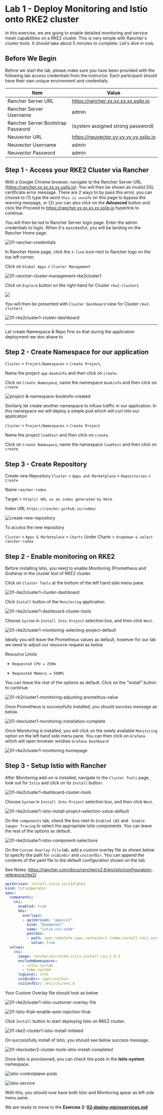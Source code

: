 # Lab 1 - Deploy Monitoring and Istio onto RKE2 cluster

In this exercise, we are going to enable detailed monitoring and service mesh capabilities on a RKE2 cluster. This is very simple with Rancher's cluster tools. It should take about 5 minutes to complete. Let's dive in now.



## Before We Begin

Before we start the lab, please make sure you have been provided with the following lab access credentials from the instructor. Each participant should have their own unique environment and credentials.

| Item                              | Value                                  |
| --------------------------------- | -------------------------------------- |
| Rancher Server URL                | https://rancher.xx.xx.xx.xx.sslip.io   |
| Rancher Server Username           | admin                                  |
| Rancher Server Bootstrap Password | (system assigned strong password)      |
| Neuvector URL                     | https://neuvector.yy.yy.yy.yy.sslip.io |
| Neuvector Username                | admin                                  |
| Neuvector Password                | admin                                  |



## Step 1 - Access your RKE2 Cluster via Rancher

With a Google Chrome browser, navigate to the Rancher Server URL (https://rancher.xx.xx.xx.xx.sslip.io). You will then be shown an invalid SSL certificate error message. There are 2 ways to by pass this error, you can choose to (1) type the word `this is unsafe` on this page to bypass the warning message, or (2) you can also click on the **Advanced** button and click the Proceed to https://rancher.xx.xx.xx.xx.sslip.io hyperlink to continue. 

You will then be led to Rancher Server login page. Enter the admin credentials to login. When it's successful, you will be landing on the Rancher Home page. 

![01-rancher-credentials](../images/01-rancher-credentials-16507073634331.png)



In Rancher Home page, click the `3-line` icon next to Rancher logo on the top left corner. 

Click on `Global Apps` > `Cluster Management`

![01-rancher-cluster-management-rke2cluster1](../images/01-rancher-cluster-management-rke2cluster1.png)

Click on `Explore` button on the right hand for Cluster `rke2-cluster1`

![](../images/01-rancher-cluster-management-rke2cluster1-explore.png)

You will then be presented with `Cluster Dashboard` view for Cluster `rke2-cluster1`

![01-rke2cluster1-cluster-dashboard](../images/01-rke2cluster1-cluster-dashboard.png)



---------------------------------------------------------------------------------------------------------------------------------------------------------------------------------------------------------------------

Let create Namespace & Repo first so that during the application deployment we don ahave to 

## Step 2 - Create Namespace for our application

`Cluster` > `Project/Namespaces` > `Create Project`, 

Name the project `app-bookinfo` and then click on `create`.  

Click on `Create Namespace`, name the namespace `bookinfo` and then click on `create`

![project-&-namespace-bookinfo-created](../images/project-&-namespace-bookinfo-created-16555693733721.png)



Similarly let create another namespace to infuse traffic in our application. In this namespace we will deploy a simple pod which will curl into our application

`Cluster` > `Project/Namespaces` > `Create Project`

Name the project `loadtest` and then click on `create`.  

Click on `Create Namespace`, name the namespace `loadtest` and then click on `create`

## Step 3 - Create Repository

Create new Repository `Cluster` > `Apps and Marketplace` > `Repositories` > `Create`

Name `rancher-rodeo`

Target > `http(s) URL as an index generated by Helm` 

Index URL `https://rancher.github.io/rodeo/`

![create-new-repository](../images/create-new-repository-16555693996772.png)

To access the new repository 

`Cluster` > `Apps & Marketplace` > `Charts`  Under Charts > `dropdown & select rancher-rodeo`

## Step 2 - Enable monitoring on RKE2

Before installing Istio, you need to enable Monitoring (Prometheus and Grafana) in the cluster tool of RKE2 cluster.

Click on `Cluster Tools` at the bottom of the left hand side menu pane. 

![01-rke2cluster1-cluster-dashboard](../images/01-rke2cluster1-cluster-dashboard.png)

Click `Install`  button of the `Monitoring` application.

![01-rke2cluster1-dashboard-cluster-tools](../images/01-rke2cluster1-dashboard-cluster-tools.png)

Choose `System` in `Install Into Project` selection box, and then click `Next`.

![01-rke2cluster1-monitoring-selecting-project-default](../images/01-rke2cluster1-monitoring-selecting-project-default.png)

Ideally you will leave the Prometheus values as default, however for our lab we need to adjust our resource request as below

Resource Limits 

* `Requested CPU = 250m`

* `Requested Memory = 500Mi`

You can leave the rest of the options as default. Click on the "Install" button to continue.

![01-rk2cluster1-monitoring-adjusting-promethus-value](../images/01-rk2cluster1-monitoring-adjusting-promethus-value.png)

Once Prometheus is successfully installed, you should success message as below. 

![01-rkecluster1-monitoring-installation-complete](../images/01-rkecluster1-monitoring-installation-complete.png)

Once Monitoring is installed, you will click on the newly available `Monitoring` option on the left hand side menu pane. You can then click on `Grafana` which will open browser window `Grafana Dashboard`

![01-rke2cluster1-monitoring-homepage](../images/01-rke2cluster1-monitoring-homepage.png)



## Step 3 - Setup Istio with Rancher

After Monitoring add-on is installed, navigate to the `Cluster Tools` page, look out for `Istio` and click on its `Install` button.

![01-rke2cluster1-dashboard-cluster-tools](../images/01-rke2cluster1-dashboard-cluster-tools.png)

Choose `System` in `Install Into Project` selection box, and then click `Next`.

![01-rke2cluster1-istio-install-project-selection-value-default](../images/01-rke2cluster1-istio-install-project-selection-value-default.png)

On the `components` tab, check the box next to `Enabled CNI` and ` Enable Jaeger Tracing` to select the appropriate Istio components. 
You can leave the rest of the options as default.

![01-rke2cluster1-istio-component-selections](../images/01-rke2cluster1-istio-component-selections.png)

On the `Custom Overlay File` tab, add a custom overlay file as shown below to specify the path for `cniBinDir` and `cniConfDir`.
You can append the contents of the yaml file to the default configuration shown on the tab.

See Notes: https://rancher.com/docs/rancher/v2.6/en/istio/configuration-reference/rke2/

```yaml
apiVersion: install.istio.io/v1alpha1
kind: IstioOperator
spec:
  components:
    cni:
      enabled: true
      k8s:
        overlays:
        - apiVersion: "apps/v1"
          kind: "DaemonSet"
          name: "istio-cni-node"
          patches:
          - path: spec.template.spec.containers.[name:install-cni].securityContext.privileged
            value: true
  values:
    cni:
      image: rancher/mirrored-istio-install-cni:1.9.3
      excludeNamespaces:
        - istio-system
        - kube-system
      logLevel: info
      cniBinDir: /opt/cni/bin
      cniConfDir: /etc/cni/net.d
```

Your Custom Overlay file should look as below

![01-rke2cluster1-istio-customer-overlay-file](../images/01-rke2cluster1-istio-customer-overlay-file.png)

![01-Istio-Kiali-enable-auto-injection-final](../images/01-Istio-Kiali-enable-auto-injection-final.png)

Click `Install` button to start deploying Istio on RKE2 cluster.

![01-rke2-cluster1-istio-install-initated](../images/01-rke2-cluster1-istio-install-initated.png)

On successfully install of Istio, you should see below success message.

![01-rkecluster2-cluster-tools-istio-install-completed](../images/01-rkecluster2-cluster-tools-istio-install-completed.png)

Once Istio is provisioned, you can check the pods in the **Istio-system** namespace. 

![istio-controlplane-pods](../images/istio-controlplane-pods-16555694373013.png)

![istio-service](../images/istio-service-16555694554844.png)



With this, you should now have both Istio and Monitoring apear as left side menu pane. 

We are ready to move to the **Exercise 2: [02-deploy-microservices.md](https://github.com/dsohk/rancher-istio-workshop/blob/main/docs/02-deploy-microservices.md)**
